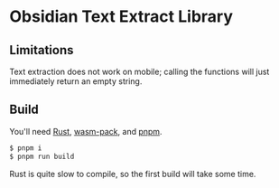 # Obsidian Text Extract Library

## Limitations

Text extraction does not work on mobile; calling the functions will just immediately return an empty string.

## Build

You'll need [Rust](https://doc.rust-lang.org/book/ch01-01-installation.html), [wasm-pack](https://github.com/rustwasm/wasm-pack), and [pnpm](https://pnpm.io/installation). 

```sh
$ pnpm i
$ pnpm run build
```

Rust is quite slow to compile, so the first build will take some time.
